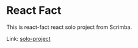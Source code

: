 # React Fact

This is react-fact react solo project from Scrimba.

Link: [solo-project](https://chimerical-daifuku-4cc784.netlify.app/)
